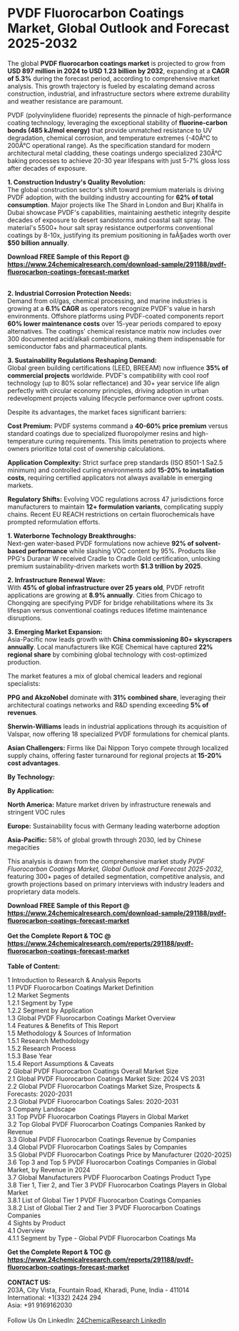 <h1>PVDF Fluorocarbon Coatings Market, Global Outlook and Forecast 2025-2032</h1><p>The global <strong>PVDF fluorocarbon coatings market</strong> is projected to grow from <strong>USD 897 million in 2024 to USD 1.23 billion by 2032</strong>, expanding at a <strong>CAGR of 5.3%</strong> during the forecast period, according to comprehensive market analysis. This growth trajectory is fueled by escalating demand across construction, industrial, and infrastructure sectors where extreme durability and weather resistance are paramount.</p><p>PVDF (polyvinylidene fluoride) represents the pinnacle of high-performance coating technology, leveraging the exceptional stability of <strong>fluorine-carbon bonds (485 kJ/mol energy)</strong> that provide unmatched resistance to UV degradation, chemical corrosion, and temperature extremes (-40Â°C to 200Â°C operational range). As the specification standard for modern architectural metal cladding, these coatings undergo specialized 230Â°C baking processes to achieve 20-30 year lifespans with just 5-7% gloss loss after decades of exposure.</p><p><strong>1. Construction Industry's Quality Revolution:</strong><br>
The global construction sector's shift toward premium materials is driving PVDF adoption, with the building industry accounting for <strong>62% of total consumption</strong>. Major projects like The Shard in London and Burj Khalifa in Dubai showcase PVDF's capabilities, maintaining aesthetic integrity despite decades of exposure to desert sandstorms and coastal salt spray. The material's 5500+ hour salt spray resistance outperforms conventional coatings by 8-10x, justifying its premium positioning in faÃ§ades worth over <strong>$50 billion annually</strong>.</p><div><b>Download FREE Sample of this Report @ 
            <a href="https://www.24chemicalresearch.com/download-sample/291188/pvdf-fluorocarbon-coatings-forecast-market">
            https://www.24chemicalresearch.com/download-sample/291188/pvdf-fluorocarbon-coatings-forecast-market</a></b></div><br><p><strong>2. Industrial Corrosion Protection Needs:</strong><br>
Demand from oil/gas, chemical processing, and marine industries is growing at a <strong>6.1% CAGR</strong> as operators recognize PVDF's value in harsh environments. Offshore platforms using PVDF-coated components report <strong>60% lower maintenance costs</strong> over 15-year periods compared to epoxy alternatives. The coatings' chemical resistance matrix now includes over 300 documented acid/alkali combinations, making them indispensable for semiconductor fabs and pharmaceutical plants.</p><p><strong>3. Sustainability Regulations Reshaping Demand:</strong><br>
Global green building certifications (LEED, BREEAM) now influence <strong>35% of commercial projects</strong> worldwide. PVDF's compatibility with cool roof technology (up to 80% solar reflectance) and 30+ year service life align perfectly with circular economy principles, driving adoption in urban redevelopment projects valuing lifecycle performance over upfront costs.</p><p>Despite its advantages, the market faces significant barriers:</p><p><strong>Cost Premium:</strong> PVDF systems command a <strong>40-60% price premium</strong> versus standard coatings due to specialized fluoropolymer resins and high-temperature curing requirements. This limits penetration to projects where owners prioritize total cost of ownership calculations.</p><p><strong>Application Complexity:</strong> Strict surface prep standards (ISO 8501-1 Sa2.5 minimum) and controlled curing environments add <strong>15-20% to installation costs</strong>, requiring certified applicators not always available in emerging markets.</p><p><strong>Regulatory Shifts:</strong> Evolving VOC regulations across 47 jurisdictions force manufacturers to maintain <strong>12+ formulation variants</strong>, complicating supply chains. Recent EU REACH restrictions on certain fluorochemicals have prompted reformulation efforts.</p><p><strong>1. Waterborne Technology Breakthroughs:</strong><br>
Next-gen water-based PVDF formulations now achieve <strong>92% of solvent-based performance</strong> while slashing VOC content by 95%. Products like PPG's Duranar W received Cradle to Cradle Gold certification, unlocking premium sustainability-driven markets worth <strong>$1.3 trillion by 2025</strong>.</p><p><strong>2. Infrastructure Renewal Wave:</strong><br>
With <strong>45% of global infrastructure over 25 years old</strong>, PVDF retrofit applications are growing at <strong>8.9% annually</strong>. Cities from Chicago to Chongqing are specifying PVDF for bridge rehabilitations where its 3x lifespan versus conventional coatings reduces lifetime maintenance disruptions.</p><p><strong>3. Emerging Market Expansion:</strong><br>
Asia-Pacific now leads growth with <strong>China commissioning 80+ skyscrapers annually</strong>. Local manufacturers like KGE Chemical have captured <strong>22% regional share</strong> by combining global technology with cost-optimized production.</p><p>The market features a mix of global chemical leaders and regional specialists:</p><p><strong>PPG and AkzoNobel</strong> dominate with <strong>31% combined share</strong>, leveraging their architectural coatings networks and R&amp;D spending exceeding <strong>5% of revenues</strong>.</p><p><strong>Sherwin-Williams</strong> leads in industrial applications through its acquisition of Valspar, now offering 18 specialized PVDF formulations for chemical plants.</p><p><strong>Asian Challengers:</strong> Firms like Dai Nippon Toryo compete through localized supply chains, offering faster turnaround for regional projects at <strong>15-20% cost advantages</strong>.</p><p><strong>By Technology:</strong></p><p><strong>By Application:</strong></p><p><strong>North America:</strong> Mature market driven by infrastructure renewals and stringent VOC rules</p><p><strong>Europe:</strong> Sustainability focus with Germany leading waterborne adoption</p><p><strong>Asia-Pacific:</strong> 58% of global growth through 2030, led by Chinese megacities</p><p>This analysis is drawn from the comprehensive market study <em>PVDF Fluorocarbon Coatings Market, Global Outlook and Forecast 2025-2032</em>, featuring 300+ pages of detailed segmentation, competitive analysis, and growth projections based on primary interviews with industry leaders and proprietary data models.</p><div><b>Download FREE Sample of this Report @ 
            <a href="https://www.24chemicalresearch.com/download-sample/291188/pvdf-fluorocarbon-coatings-forecast-market">
            https://www.24chemicalresearch.com/download-sample/291188/pvdf-fluorocarbon-coatings-forecast-market</a></b></div><br><div><b>Get the Complete Report & TOC @ 
            <a href="https://www.24chemicalresearch.com/reports/291188/pvdf-fluorocarbon-coatings-forecast-market">
            https://www.24chemicalresearch.com/reports/291188/pvdf-fluorocarbon-coatings-forecast-market</a></b></div><br>
            <b>Table of Content:</b><p>1 Introduction to Research & Analysis Reports<br />
 1.1 PVDF Fluorocarbon Coatings Market Definition<br />
 1.2 Market Segments<br />
 1.2.1 Segment by Type<br />
 1.2.2 Segment by Application<br />
 1.3 Global PVDF Fluorocarbon Coatings Market Overview<br />
 1.4 Features & Benefits of This Report<br />
 1.5 Methodology & Sources of Information<br />
 1.5.1 Research Methodology<br />
 1.5.2 Research Process<br />
 1.5.3 Base Year<br />
 1.5.4 Report Assumptions & Caveats<br />
2 Global PVDF Fluorocarbon Coatings Overall Market Size<br />
 2.1 Global PVDF Fluorocarbon Coatings Market Size: 2024 VS 2031<br />
 2.2 Global PVDF Fluorocarbon Coatings Market Size, Prospects & Forecasts: 2020-2031<br />
 2.3 Global PVDF Fluorocarbon Coatings Sales: 2020-2031<br />
3 Company Landscape<br />
 3.1 Top PVDF Fluorocarbon Coatings Players in Global Market<br />
 3.2 Top Global PVDF Fluorocarbon Coatings Companies Ranked by Revenue<br />
 3.3 Global PVDF Fluorocarbon Coatings Revenue by Companies<br />
 3.4 Global PVDF Fluorocarbon Coatings Sales by Companies<br />
 3.5 Global PVDF Fluorocarbon Coatings Price by Manufacturer (2020-2025)<br />
 3.6 Top 3 and Top 5 PVDF Fluorocarbon Coatings Companies in Global Market, by Revenue in 2024<br />
 3.7 Global Manufacturers PVDF Fluorocarbon Coatings Product Type<br />
 3.8 Tier 1, Tier 2, and Tier 3 PVDF Fluorocarbon Coatings Players in Global Market<br />
 3.8.1 List of Global Tier 1 PVDF Fluorocarbon Coatings Companies<br />
 3.8.2 List of Global Tier 2 and Tier 3 PVDF Fluorocarbon Coatings Companies<br />
4 Sights by Product<br />
 4.1 Overview<br />
 4.1.1 Segment by Type - Global PVDF Fluorocarbon Coatings Ma</p><div><b>Get the Complete Report & TOC @ 
            <a href="https://www.24chemicalresearch.com/reports/291188/pvdf-fluorocarbon-coatings-forecast-market">
            https://www.24chemicalresearch.com/reports/291188/pvdf-fluorocarbon-coatings-forecast-market</a></b></div><br><b>CONTACT US:</b><br>
            203A, City Vista, Fountain Road, Kharadi, Pune, India - 411014<br>
            International: +1(332) 2424 294<br>
            Asia: +91 9169162030 <br><br>
            Follow Us On LinkedIn: <a href="https://www.linkedin.com/company/24chemicalresearch/">24ChemicalResearch LinkedIn</a>
